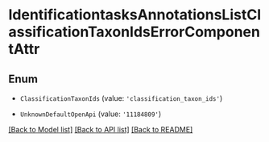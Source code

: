 # IdentificationtasksAnnotationsListClassificationTaxonIdsErrorComponentAttr


## Enum

* `ClassificationTaxonIds` (value: `'classification_taxon_ids'`)

* `UnknownDefaultOpenApi` (value: `'11184809'`)

[[Back to Model list]](../README.md#documentation-for-models) [[Back to API list]](../README.md#documentation-for-api-endpoints) [[Back to README]](../README.md)
